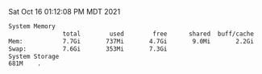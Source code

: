 Sat Oct 16 01:12:08 PM MDT 2021
```bash
System Memory
               total        used        free      shared  buff/cache   available
Mem:           7.7Gi       737Mi       4.7Gi       9.0Mi       2.2Gi       6.6Gi
Swap:          7.6Gi       353Mi       7.3Gi
System Storage
681M	.
```
```bash

